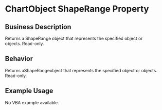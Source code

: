 # ChartObject ShapeRange Property

## Business Description
Returns a ShapeRange object that represents the specified object or objects. Read-only.

## Behavior
Returns aShapeRangeobject that represents the specified object or objects. Read-only.

## Example Usage
No VBA example available.